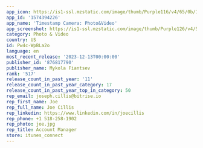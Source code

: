 ```yaml
---
app_icon: https://is1-ssl.mzstatic.com/image/thumb/Purple116/v4/65/0b/1c/650b1c70-cc06-83bc-2b5c-84d68685140e/AppIcon-0-1x_U007epad-0-0-85-220-0.png/1024x1024bb.png
app_id: '1574394226'
app_name: 'Timestamp Camera: Photo&Video'
app_screenshot: https://is1-ssl.mzstatic.com/image/thumb/Purple126/v4/53/9c/40/539c40dc-7b23-3906-2e18-14e0dfb1e95c/883ad53d-613a-48d5-9efa-286ffe1eac0c_6.5in_-_01.1.jpg/1284x2778bb.png
category: Photo & Video
country: US
id: Pw4c-WpBLa2o
language: en
most_recent_release: '2023-12-13T00:00:00'
publisher_id: '876817790'
publisher_name: Mykola Fiantsev
rank: '517'
release_count_in_past_year: '11'
release_count_in_past_year_category: 17
release_count_in_past_year_top_in_category: 50
rep_email: joseph.cillis@bitrise.io
rep_first_name: Joe
rep_full_name: Joe Cillis
rep_linkedin: https://www.linkedin.com/in/joecillis
rep_phone: +1 518-258-1902
rep_photo: joe.jpg
rep_title: Account Manager
store: itunes_connect
---
```

